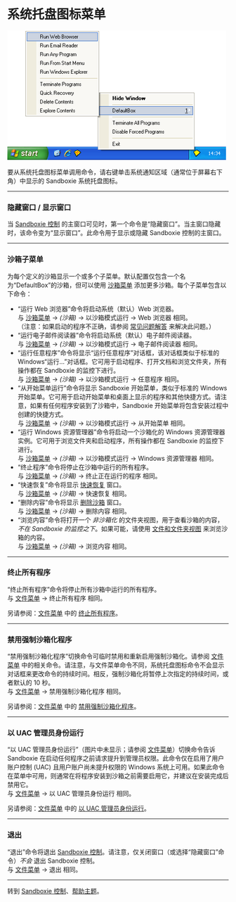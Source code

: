 # 系统托盘图标菜单

![](../Media/TrayPopupMenu.png)

要从系统托盘图标菜单调用命令，请右键单击系统通知区域（通常位于屏幕右下角）中显示的 Sandboxie 系统托盘图标。

* * *

### 隐藏窗口 / 显示窗口

当 [Sandboxie 控制](SandboxieControl.md) 的主窗口可见时，第一个命令是“隐藏窗口”。当主窗口隐藏时，该命令变为“显示窗口”。此命令用于显示或隐藏 Sandboxie 控制的主窗口。

* * *

### 沙箱子菜单

为每个定义的沙箱显示一个或多个子菜单。默认配置仅包含一个名为“DefaultBox”的沙箱，但可以使用 [沙箱菜单](SandboxMenu.md) 添加更多沙箱。每个子菜单包含以下命令：

*   “运行 Web 浏览器”命令将启动系统（默认）Web 浏览器。<br>
    与 [沙箱菜单](SandboxMenu.md) -> _(沙箱)_ -> 以沙箱模式运行 -> Web 浏览器 相同。<br>
    （注意：如果启动的程序不正确，请参阅 [常见问题解答](FrequentlyAskedQuestions.md#why-does-the-wrong-program-start-when-i-run-my-default-web-browser-sandboxed) 来解决此问题。）
*   “运行电子邮件阅读器”命令将启动系统（默认）电子邮件阅读器。<br>
    与 [沙箱菜单](SandboxMenu.md) -> _(沙箱)_ -> 以沙箱模式运行 -> 电子邮件阅读器 相同。
*   “运行任意程序”命令将显示“运行任意程序”对话框，该对话框类似于标准的 Windows“运行...”对话框。它可用于启动程序、打开文档和浏览文件夹，所有操作都在 Sandboxie 的监控下进行。<br>
    与 [沙箱菜单](SandboxMenu.md) -> _(沙箱)_ -> 以沙箱模式运行 -> 任意程序 相同。
*   “从开始菜单运行”命令将显示 Sandboxie 开始菜单，类似于标准的 Windows 开始菜单。它可用于启动开始菜单和桌面上显示的程序和其他快捷方式。请注意，如果有任何程序安装到了沙箱中，Sandboxie 开始菜单将包含安装过程中创建的快捷方式。<br>
    与 [沙箱菜单](SandboxMenu.md) -> _(沙箱)_ -> 以沙箱模式运行 -> 从开始菜单 相同。
*   “运行 Windows 资源管理器”命令将启动一个沙箱化的 Windows 资源管理器实例。它可用于浏览文件夹和启动程序，所有操作都在 Sandboxie 的监控下进行。<br>
    与 [沙箱菜单](SandboxMenu.md) -> _(沙箱)_ -> 以沙箱模式运行 -> Windows 资源管理器 相同。
*   “终止程序”命令将停止在沙箱中运行的所有程序。<br>
    与 [沙箱菜单](SandboxMenu.md) -> _(沙箱)_ -> 终止正在运行的程序 相同。
*   “快速恢复”命令将显示 [快速恢复](QuickRecovery.md) 窗口。<br>
    与 [沙箱菜单](SandboxMenu.md) -> _(沙箱)_ -> 快速恢复 相同。
*   “删除内容”命令将显示 [删除沙箱](DeleteSandbox.md) 窗口。<br>
    与 [沙箱菜单](SandboxMenu.md) -> _(沙箱)_ -> 删除内容 相同。
*   “浏览内容”命令将打开一个 _非沙箱化_ 的文件夹视图，用于查看沙箱的内容，_不在 Sandboxie 的监控之下_。如果可能，请使用 [文件和文件夹视图](FilesAndFoldersView.md) 来浏览沙箱的内容。<br>
    与 [沙箱菜单](SandboxMenu.md) -> _(沙箱)_ -> 浏览内容 相同。

* * *

### 终止所有程序

“终止所有程序”命令将停止所有沙箱中运行的所有程序。<br>
与 [文件菜单](FileMenu.md) -> 终止所有程序 相同。

另请参阅：[文件菜单](FileMenu.md) 中的 [终止所有程序](FileMenu.md#terminate-all-programs)。

* * *

### 禁用强制沙箱化程序

“禁用强制沙箱化程序”切换命令可临时禁用和重新启用强制沙箱化。请参阅 [文件菜单](FileMenu.md) 中的相关命令。请注意，与文件菜单命令不同，系统托盘图标命令不会显示对话框来更改命令的持续时间。相反，强制沙箱化将暂停上次指定的持续时间，或者默认的 10 秒。<br>
与 [文件菜单](FileMenu.md) -> 禁用强制沙箱化程序 相同。

另请参阅：[文件菜单](FileMenu.md) 中的 [禁用强制沙箱化程序](FileMenu.md#disable-forced-programs)。

* * *

### 以 UAC 管理员身份运行

“以 UAC 管理员身份运行”（图片中未显示；请参阅 [文件菜单](FileMenu.md)）切换命令告诉 Sandboxie 在启动任何程序之前请求提升到管理员权限。此命令仅在启用了用户账户控制 (UAC) 且用户账户尚未提升权限的 Windows 系统上可用。如果此命令在菜单中可用，则通常在将程序安装到沙箱之前需要启用它，并建议在安装完成后禁用它。<br>
与 [文件菜单](FileMenu.md) -> 以 UAC 管理员身份运行 相同。

另请参阅：[文件菜单](FileMenu.md) 中的 [以 UAC 管理员身份运行](FileMenu.md#run-as-uac-administrator)。

* * *

### 退出

“退出”命令将退出 [Sandboxie 控制](SandboxieControl.md)。请注意，仅关闭窗口（或选择“隐藏窗口”命令）_不会_ 退出 Sandboxie 控制。<br>
与 [文件菜单](FileMenu.md) -> 退出 相同。

* * *

转到 [Sandboxie 控制](SandboxieControl.md#menus)、[帮助主题](HelpTopics.md)。